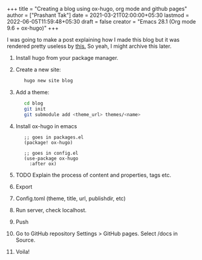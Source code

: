 +++
title = "Creating a blog using ox-hugo, org mode and github pages"
author = ["Prashant Tak"]
date = 2021-03-21T02:00:00+05:30
lastmod = 2022-06-05T11:59:48+05:30
draft = false
creator = "Emacs 28.1 (Org mode 9.6 + ox-hugo)"
+++

I was going to make a post explaining how I made this blog but it was rendered pretty useless by [this.](https://dev.to/usamasubhani/setup-a-blog-with-hugo-and-github-pages-562n) So yeah, I might archive this later.

1.  Install hugo from your package manager.
2.  Create a new site:

    ```sh
       hugo new site blog
    ```
3.  Add a theme:

    ```sh
       cd blog
       git init
       git submodule add <theme_url> themes/<name>
    ```
4.  Install ox-hugo in emacs

    ```emacs-lisp
       ;; goes in packages.el
       (package! ox-hugo)

       ;; goes in config.el
       (use-package ox-hugo
         :after ox)
    ```
5.  TODO Explain the process of content and properties, tags etc.
6.  Export
7.  Config.toml (theme, title, url, publishdir, etc)
8.  Run server, check localhost.
9.  Push
10. Go to GitHub repository Settings &gt; GitHub pages. Select /docs in Source.
11. Voila!
